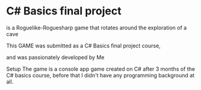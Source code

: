 # C# Basics final project
is a Roguelike-Roguesharp game that rotates around the exploration of a cave

This GAME was submitted as a C# Basics final project course,

and was passionately developed by Me

Setup 
The game is a console app game created on C# after 3 months of the C# basics course, before that I didn't have any programming background at all.
